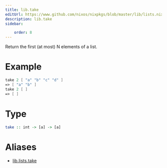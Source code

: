 ```yaml
---
title: lib.take
editUrl: https://www.github.com/nixos/nixpkgs/blob/master/lib/lists.nix#L842C5
description: lib.take
sidebar:

    order: 8
---
```


Return the first (at most) N elements of a list.

# Example

```nix
take 2 [ "a" "b" "c" "d" ]
=> [ "a" "b" ]
take 2 [ ]
=> [ ]
```

# Type

```haskell
take :: int -> [a] -> [a]
```


# Aliases

- [lib.lists.take](./reference/lib/lists/lib-lists-take)


